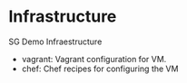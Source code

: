 # Infrastructure
SG Demo Infraestructure
* vagrant: Vagrant configuration for VM.
* chef: Chef recipes for configuring the VM

